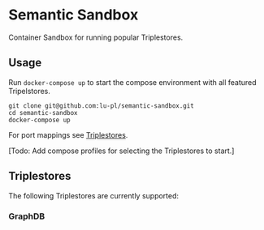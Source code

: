# Semantic Sandbox

Container Sandbox for running popular Triplestores.

## Usage
Run `docker-compose up` to start the compose environment with all featured Tripelstores.  

```shell
git clone git@github.com:lu-pl/semantic-sandbox.git
cd semantic-sandbox
docker-compose up
```

For port mappings see [Triplestores](https://github.com/lu-pl/semantic-sandbox?tab=readme-ov-file#triplestores).

[Todo: Add compose profiles for selecting the Triplestores to start.]

## Triplestores

The following Triplestores are currently supported:

### GraphDB
